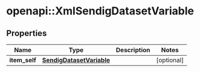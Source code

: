# openapi::XmlSendigDatasetVariable


## Properties
Name | Type | Description | Notes
------------ | ------------- | ------------- | -------------
**item_self** | [**SendigDatasetVariable**](SendigDatasetVariable.md) |  | [optional] 


